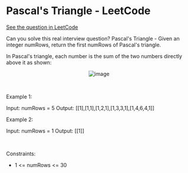 # Pascal's Triangle - LeetCode
[See the question in LeetCode](https://leetcode.com/problems/pascals-triangle/?envType=daily-question&envId=2025-08-21)

Can you solve this real interview question? Pascal's Triangle - Given an integer numRows, return the first numRows of Pascal's triangle.

In Pascal's triangle, each number is the sum of the two numbers directly above it as shown:


<p align="center">
  <img src="https://upload.wikimedia.org/wikipedia/commons/0/0d/PascalTriangleAnimated2.gif" alt="image" >
</p>


 

Example 1:

Input: numRows = 5
Output: [[1],[1,1],[1,2,1],[1,3,3,1],[1,4,6,4,1]]


Example 2:

Input: numRows = 1
Output: [[1]]


 

Constraints:

 * 1 <= numRows <= 30
